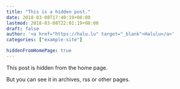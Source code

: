 ```yaml
---
title: "This is a hidden post."
date: 2018-03-08T17:40:19+08:00
lastmod: 2018-03-08T22:01:19+08:00
draft: false
author: '<a href="https://halu.lu" target="_blank">Halulu</a>'
categories: ["example-site"]

hiddenFromHomePage: true
---
```


This post is hidden from the home page.

<!--more-->

But you can see it in archives, rss or other pages.
